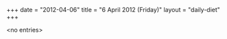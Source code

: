 +++
date = "2012-04-06"
title = "6 April 2012 (Friday)"
layout = "daily-diet"
+++


\<no entries\>


